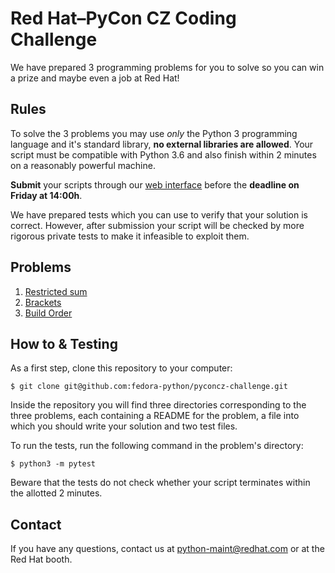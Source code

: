 # Red Hat–PyCon CZ Coding Challenge

We have prepared 3 programming problems for you to solve so you can win a prize and maybe even a job at Red Hat!

## Rules

To solve the 3 problems you may use *only* the Python 3 programming language and it's standard library, __no external libraries are allowed__. Your script must be compatible with Python 3.6 and also finish within 2 minutes on a reasonably powerful machine.

**Submit** your scripts through our [web interface](https://pyconcz.fedoralovespython.org/) before the **deadline on Friday at 14:00h**.

We have prepared tests which you can use to verify that your solution is correct. However, after submission your script will be checked by more rigorous private tests to make it infeasible to exploit them.

## Problems

1. [Restricted sum](level1-restricted-sum/README.md)
2. [Brackets](level2-brackets/README.md)
3. [Build Order](level3-dependencies/README.md)

## How to & Testing

As a first step, clone this repository to your computer:

    $ git clone git@github.com:fedora-python/pyconcz-challenge.git

Inside the repository you will find three directories corresponding to the three problems, each containing a README for the problem, a file into which you should write your solution and two test files.

To run the tests, run the following command in the problem's directory:

    $ python3 -m pytest

Beware that the tests do not check whether your script terminates within the allotted 2 minutes.

## Contact

If you have any questions, contact us at python-maint@redhat.com or at the Red Hat booth.
